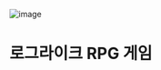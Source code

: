 ![image](https://user-images.githubusercontent.com/43310141/132848853-45c477d8-a127-4969-9cf0-27bd591851c5.png)

# 로그라이크 RPG 게임 

# 
